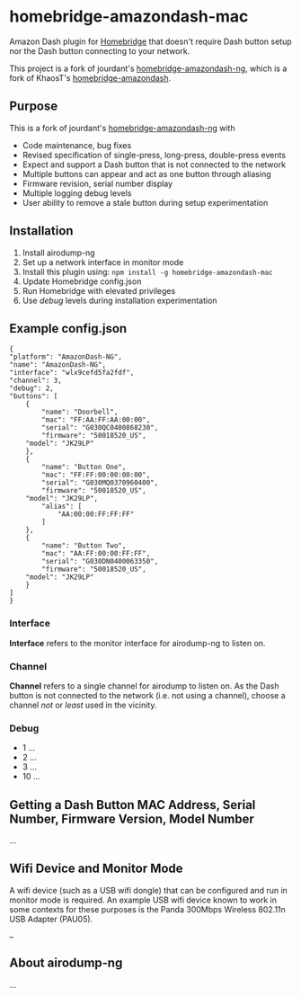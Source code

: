 # homebridge-amazondash-mac

Amazon Dash plugin for [Homebridge](https://github.com/nfarina/homebridge) that doesn't require Dash button setup nor the Dash button connecting to your network.

This project is a fork of jourdant's [homebridge-amazondash-ng](https://github.com/jourdant/homebridge-amazondash-ng), which is a fork of KhaosT's [homebridge-amazondash](https://github.com/KhaosT/homebridge-amazondash).

## Purpose
This is a fork of jourdant's [homebridge-amazondash-ng](https://github.com/jourdant/homebridge-amazondash-ng) with
* Code maintenance, bug fixes
* Revised specification of single-press, long-press, double-press events
* Expect and support a Dash button that is not connected to the network
* Multiple buttons can appear and act as one button through aliasing
* Firmware revision, serial number display
* Multiple logging debug levels 
* User ability to remove a stale button during setup experimentation

## Installation

1. Install airodump-ng
2. Set up a network interface in monitor mode
3. Install this plugin using: `npm install -g homebridge-amazondash-mac`
4. Update Homebridge config.json 
5. Run Homebridge with elevated privileges
6. Use *debug* levels during installation experimentation

## Example config.json

	{
    "platform": "AmazonDash-NG",
    "name": "AmazonDash-NG",
    "interface": "wlx9cefd5fa2fdf",
    "channel": 3,
    "debug": 2,
    "buttons": [
        {
            "name": "Doorbell",
            "mac": "FF:AA:FF:AA:00:00",
            "serial": "G030QC0400868230",
            "firmware": "50018520_US",
	    "model": "JK29LP"
        },
        {
            "name": "Button One",
            "mac": "FF:FF:00:00:00:00",
            "serial": "G030MQ0370960400",
            "firmware": "50018520_US",
	    "model": "JK29LP",
            "alias": [
                "AA:00:00:FF:FF:FF"
            ]
        },
        {
            "name": "Button Two",
            "mac": "AA:FF:00:00:FF:FF",
            "serial": "G030DN0400063350",
            "firmware": "50018520_US",
	    "model": "JK29LP"
        }
    ]
    }

### Interface
**Interface** refers to the monitor interface for airodump-ng to listen on.
### Channel
**Channel** refers to a single channel for airodump to listen on. As the Dash button is not connected to the network (i.e. not using a channel), choose a channel *not* or *least* used in the vicinity.
### Debug
* 1 …
* 2 …
* 3 …
* 10 …

## Getting a Dash Button MAC Address, Serial Number, Firmware Version, Model Number
…

## Wifi Device and Monitor Mode
A wifi device (such as a USB wifi dongle) that can be configured and run in monitor mode is required. An example USB wifi device known to work in some contexts for these purposes is the Panda 300Mbps Wireless 802.11n USB Adapter (PAU05).
```
…
```

## About airodump-ng
…
